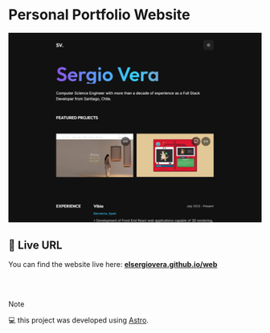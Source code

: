 # Personal Portfolio Website

![Personal Portfolio Website](/public/ss.png)

## :red_circle: Live URL
You can find the website live here: **[elsergiovera.github.io/web](https://elsergiovera.github.io/web)**

<br>
<br>

> [!NOTE]
>  :computer: this project was developed using [Astro](https://astro.build/).